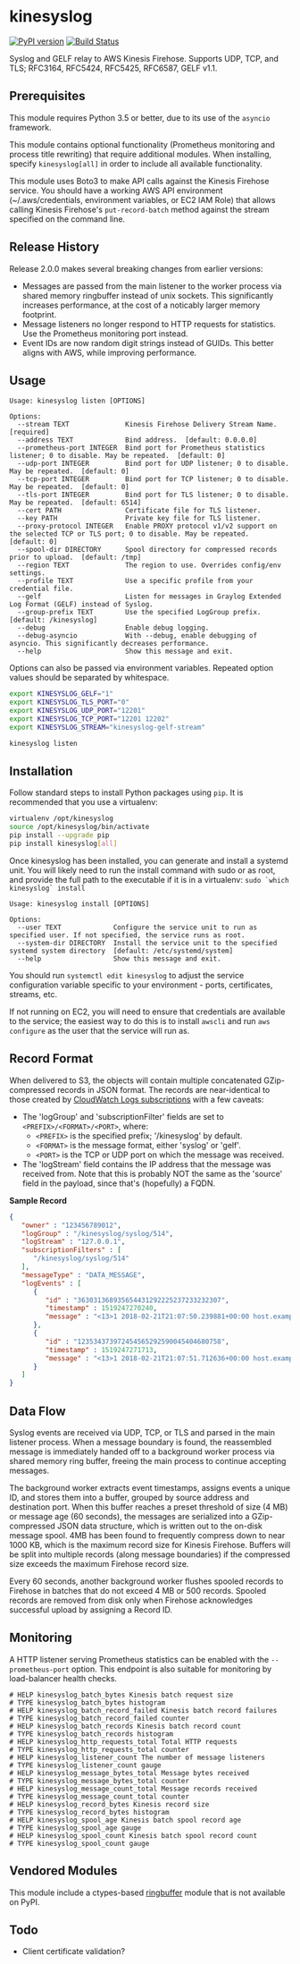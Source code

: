 kinesyslog
==========
[![PyPI version](https://badge.fury.io/py/kinesyslog.svg)](https://badge.fury.io/py/kinesyslog)
[![Build Status](https://travis-ci.com/brandond/kinesyslog.svg?branch=master)](https://travis-ci.com/brandond/kinesyslog)

Syslog and GELF relay to AWS Kinesis Firehose. Supports UDP, TCP, and TLS; RFC3164, RFC5424, RFC5425, RFC6587, GELF v1.1.

Prerequisites
-------------

This module requires Python 3.5 or better, due to its use of the ``asyncio`` framework.

This module contains optional functionality (Prometheus monitoring and process title rewriting) that require additional
modules. When installing, specify `kinesyslog[all]` in order to include all available functionality.

This module uses Boto3 to make API calls against the Kinesis Firehose service. You should have a working AWS API
environment (~/.aws/credentials, environment variables, or EC2 IAM Role) that allows calling Kinesis Firehose's
``put-record-batch`` method against the stream specified on the command line.

Release History
---------------

Release 2.0.0 makes several breaking changes from earlier versions:
* Messages are passed from the main listener to the worker process via shared memory ringbuffer instead of unix sockets.
  This significantly increases performance, at the cost of a noticably larger memory footprint.
* Message listeners no longer respond to HTTP requests for statistics. Use the Prometheus monitoring port instead.
* Event IDs are now random digit strings instead of GUIDs. This better aligns with AWS, while improving performance.

Usage
-----

```
Usage: kinesyslog listen [OPTIONS]

Options:
  --stream TEXT              Kinesis Firehose Delivery Stream Name. [required]
  --address TEXT             Bind address.  [default: 0.0.0.0]
  --prometheus-port INTEGER  Bind port for Prometheus statistics listener; 0 to disable. May be repeated.  [default: 0]
  --udp-port INTEGER         Bind port for UDP listener; 0 to disable. May be repeated.  [default: 0]
  --tcp-port INTEGER         Bind port for TCP listener; 0 to disable. May be repeated.  [default: 0]
  --tls-port INTEGER         Bind port for TLS listener; 0 to disable. May be repeated.  [default: 6514]
  --cert PATH                Certificate file for TLS listener.
  --key PATH                 Private key file for TLS listener.
  --proxy-protocol INTEGER   Enable PROXY protocol v1/v2 support on the selected TCP or TLS port; 0 to disable. May be repeated.  [default: 0]
  --spool-dir DIRECTORY      Spool directory for compressed records prior to upload.  [default: /tmp]
  --region TEXT              The region to use. Overrides config/env settings.
  --profile TEXT             Use a specific profile from your credential file.
  --gelf                     Listen for messages in Graylog Extended Log Format (GELF) instead of Syslog.
  --group-prefix TEXT        Use the specified LogGroup prefix.  [default: /kinesyslog]
  --debug                    Enable debug logging.
  --debug-asyncio            With --debug, enable debugging of asyncio. This significantly decreases performance.
  --help                     Show this message and exit.
```

Options can also be passed via environment variables. Repeated option values should be separated by whitespace.
```sh
export KINESYSLOG_GELF="1"
export KINESYSLOG_TLS_PORT="0"
export KINESYSLOG_UDP_PORT="12201"
export KINESYSLOG_TCP_PORT="12201 12202"
export KINESYSLOG_STREAM="kinesyslog-gelf-stream"

kinesyslog listen
```

Installation
------------

Follow standard steps to install Python packages using `pip`.  It is recommended that you use a virtualenv:

```sh
virtualenv /opt/kinesyslog
source /opt/kinesyslog/bin/activate
pip install --upgrade pip
pip install kinesyslog[all]
```

Once kinesyslog has been installed, you can generate and install a systemd unit. You will likely
need to run the install command with sudo or as root, and provide the full path to the executable
if it is in a virtualenv: ```sudo `which kinesyslog` install```

```
Usage: kinesyslog install [OPTIONS]

Options:
  --user TEXT             Configure the service unit to run as specified user. If not specified, the service runs as root.
  --system-dir DIRECTORY  Install the service unit to the specified systemd system directory  [default: /etc/systemd/system]
  --help                  Show this message and exit.
```

You should run `systemctl edit kinesyslog` to adjust the service configuration variable specific to your environment - ports, certificates, streams, etc.

If not running on EC2, you will need to ensure that credentials are available to the service; the easiest way to do
this is to install `awscli` and run `aws configure` as the user that the service will run as.

Record Format
-------------

When delivered to S3, the objects will contain multiple concatenated GZip-compressed records in JSON format.
The records are near-identical to those created by
[CloudWatch Logs subscriptions](https://docs.aws.amazon.com/AmazonCloudWatch/latest/logs/SubscriptionFilters.html#FirehoseExample)
with a few caveats:
* The 'logGroup' and 'subscriptionFilter' fields are set to `<PREFIX>/<FORMAT>/<PORT>`, where:
  * `<PREFIX>` is the specified prefix; '/kinesyslog' by default.
  * `<FORMAT>` is the message format, either 'syslog' or 'gelf'.
  * `<PORT>` is the TCP or UDP port on which the message was received.
* The 'logStream' field contains the IP address that the message was received from. Note that this is probably NOT the same as the 'source' field in the payload, since that's (hopefully) a FQDN.

**Sample Record**
```json
{
   "owner" : "123456789012",
   "logGroup" : "/kinesyslog/syslog/514",
   "logStream" : "127.0.0.1",
   "subscriptionFilters" : [
      "/kinesyslog/syslog/514"
   ],
   "messageType" : "DATA_MESSAGE",
   "logEvents" : [
      {
         "id" : "363031368935654431292225237233232307",
         "timestamp" : 1519247270240,
         "message" : "<13>1 2018-02-21T21:07:50.239881+00:00 host.example.com user 4326 - [timeQuality tzKnown=\"1\" isSynced=\"0\"] Hello, World!"
      },
      {
         "id" : "123534373972454565292590045404680758",
         "timestamp" : 1519247271713,
         "message" : "<13>1 2018-02-21T21:07:51.712636+00:00 host.example.com user 4327 - [timeQuality tzKnown=\"1\" isSynced=\"0\"] I, for one, welcome our new insect overlords"
      }
   ]
}
```

Data Flow
---------

Syslog events are received via UDP, TCP, or TLS and parsed in the main listener process.
When a message boundary is found, the reassembled message is immediately handed off to a background worker process
via shared memory ring buffer, freeing the main process to continue accepting messages.

The background worker extracts event timestamps, assigns events a unique ID, and stores them into a buffer, grouped by source
address and destination port. When this buffer reaches a preset threshold of size (4 MB) or message age (60 seconds), the
messages are serialized into a GZip-compressed JSON data structure, which is written out to the on-disk message spool.
4MB has been found to frequently compress down to near 1000 KB, which is the maximum record size for Kinesis Firehose.
Buffers will be split into multiple records (along message boundaries) if the compressed size exceeds the maximum Firehose record size.

Every 60 seconds, another background worker flushes spooled records to Firehose in batches that do not exceed 4 MB or 500
records. Spooled records are removed from disk only when Firehose acknowledges successful upload by assigning a Record ID.


Monitoring
----------

A HTTP listener serving Prometheus statistics can be enabled with the `--prometheus-port` option. This endpoint is also suitable
for monitoring by load-balancer health checks.

```
# HELP kinesyslog_batch_bytes Kinesis batch request size
# TYPE kinesyslog_batch_bytes histogram
# HELP kinesyslog_batch_record_failed Kinesis batch record failures
# TYPE kinesyslog_batch_record_failed counter
# HELP kinesyslog_batch_records Kinesis batch record count
# TYPE kinesyslog_batch_records histogram
# HELP kinesyslog_http_requests_total Total HTTP requests
# TYPE kinesyslog_http_requests_total counter
# HELP kinesyslog_listener_count The number of message listeners
# TYPE kinesyslog_listener_count gauge
# HELP kinesyslog_message_bytes_total Message bytes received
# TYPE kinesyslog_message_bytes_total counter
# HELP kinesyslog_message_count_total Message records received
# TYPE kinesyslog_message_count_total counter
# HELP kinesyslog_record_bytes Kinesis record size
# TYPE kinesyslog_record_bytes histogram
# HELP kinesyslog_spool_age Kinesis batch spool record age
# TYPE kinesyslog_spool_age gauge
# HELP kinesyslog_spool_count Kinesis batch spool record count
# TYPE kinesyslog_spool_count gauge
```

Vendored Modules
----------------

This module include a ctypes-based [ringbuffer](https://github.com/geronimo-iia/cringbuffer) module that is not available on PyPI.

Todo
----

* Client certificate validation?
